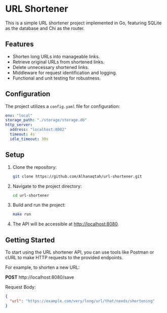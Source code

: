# URL Shortener

This is a simple URL shortener project implemented in Go, featuring SQLite as the database and Chi as the router.

## Features

- Shorten long URLs into manageable links.
- Retrieve original URLs from shortened links.
- Delete unnecessary shortened links.
- Middleware for request identification and logging.
- Functional and unit testing for robustness.

## Configuration

The project utilizes a `config.yaml` file for configuration:

```yaml
env: "local"
storage_path: "./storage/storage.db"
http_server:
  address: "localhost:8082"
  timeout: 4s
  idle_timeout: 30s
```

## Setup

1. Clone the repository:
   ```bash
   git clone https://github.com/Alhanaqtah/url-shortener.git
   ```
2. Navigate to the project directory:
   ```bash
   cd url-shortener
   ```
3. Build and run the project:
   ```bash
   make run
   ```
4. The API will be accessible at [http://localhost:8080](http://localhost:8080).

## Getting Started

To start using the URL shortener API, you can use tools like Postman or cURL to make HTTP requests to the provided endpoints.

For example, to shorten a new URL:

**POST** http://localhost:8080/save

Request Body:
```json
{
  "url": "https://example.com/very/long/url/that/needs/shortening"
}
```
